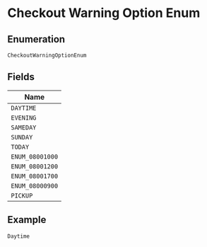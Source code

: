 
# Checkout Warning Option Enum

## Enumeration

`CheckoutWarningOptionEnum`

## Fields

| Name |
|  --- |
| `DAYTIME` |
| `EVENING` |
| `SAMEDAY` |
| `SUNDAY` |
| `TODAY` |
| `ENUM_08001000` |
| `ENUM_08001200` |
| `ENUM_08001700` |
| `ENUM_08000900` |
| `PICKUP` |

## Example

```
Daytime
```


